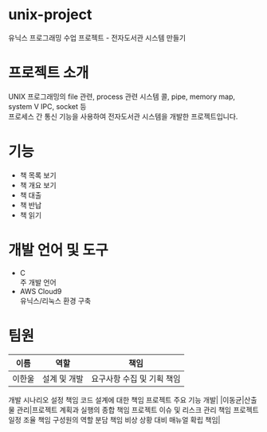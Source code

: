 # unix-project
유닉스 프로그래밍 수업 프로젝트 - 전자도서관 시스템 만들기   

# 프로젝트 소개
UNIX 프로그래밍의 file 관련, process 관련 시스템 콜, pipe, memory map, system V IPC, socket 등    
프로세스 간 통신 기능을 사용하여 전자도서관 시스템을 개발한 프로젝트입니다.   

# 기능
- 책 목록 보기   
- 책 개요 보기   
- 책 대출   
- 책 반납   
- 책 읽기   

# 개발 언어 및 도구
- C   
주 개발 언어   
- AWS Cloud9   
유닉스/리눅스 환경 구축   

# 팀원
|이름|역할|책임|
|------|---|---|
|이한울|설계 및 개발|요구사항 수집 및 기획 책임
개발 시나리오 설정 책임
코드 설계에 대한 책임
프로젝트 주요 기능 개발|
|이동균|산출물 관리|프로젝트 계획과 실행의 종합 책임
프로젝트 이슈 및 리스크 관리 책임
프로젝트 일정 조율 책임
구성원의 역할 분담 책임
비상 상황 대비 매뉴얼 확립 책임|

